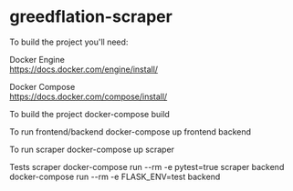 # greedflation-scraper

To build the project you'll need:

Docker Engine  
https://docs.docker.com/engine/install/

Docker Compose  
https://docs.docker.com/compose/install/

To build the project
docker-compose build

To run frontend/backend
docker-compose up frontend backend

To run scraper
docker-compose up scraper

Tests
scraper
docker-compose run --rm -e pytest=true scraper
backend
docker-compose run --rm -e FLASK_ENV=test backend